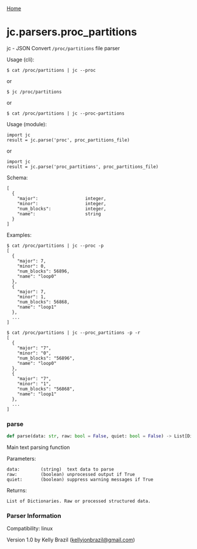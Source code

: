 [Home](https://kellyjonbrazil.github.io/jc/)
<a id="jc.parsers.proc_partitions"></a>

# jc.parsers.proc\_partitions

jc - JSON Convert `/proc/partitions` file parser

Usage (cli):

    $ cat /proc/partitions | jc --proc

or

    $ jc /proc/partitions

or

    $ cat /proc/partitions | jc --proc-partitions

Usage (module):

    import jc
    result = jc.parse('proc', proc_partitions_file)

or

    import jc
    result = jc.parse('proc_partitions', proc_partitions_file)

Schema:

    [
      {
        "major":                  integer,
        "minor":                  integer,
        "num_blocks":             integer,
        "name":                   string
      }
    ]

Examples:

    $ cat /proc/partitions | jc --proc -p
    [
      {
        "major": 7,
        "minor": 0,
        "num_blocks": 56896,
        "name": "loop0"
      },
      {
        "major": 7,
        "minor": 1,
        "num_blocks": 56868,
        "name": "loop1"
      },
      ...
    ]

    $ cat /proc/partitions | jc --proc_partitions -p -r
    [
      {
        "major": "7",
        "minor": "0",
        "num_blocks": "56896",
        "name": "loop0"
      },
      {
        "major": "7",
        "minor": "1",
        "num_blocks": "56868",
        "name": "loop1"
      },
      ...
    ]

<a id="jc.parsers.proc_partitions.parse"></a>

### parse

```python
def parse(data: str, raw: bool = False, quiet: bool = False) -> List[Dict]
```

Main text parsing function

Parameters:

    data:        (string)  text data to parse
    raw:         (boolean) unprocessed output if True
    quiet:       (boolean) suppress warning messages if True

Returns:

    List of Dictionaries. Raw or processed structured data.

### Parser Information
Compatibility:  linux

Version 1.0 by Kelly Brazil (kellyjonbrazil@gmail.com)

